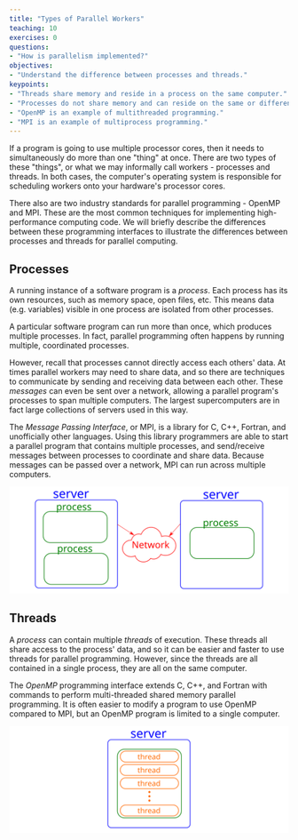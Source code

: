 ```yaml
---
title: "Types of Parallel Workers"
teaching: 10
exercises: 0
questions:
- "How is parallelism implemented?"
objectives:
- "Understand the difference between processes and threads."
keypoints:
- "Threads share memory and reside in a process on the same computer."
- "Processes do not share memory and can reside on the same or different computers."
- "OpenMP is an example of multithreaded programming."
- "MPI is an example of multiprocess programming."
---
```


If a program is going to use multiple processor cores, then it needs to simultaneously do more than one "thing" at once.  There are two types of these "things", or what we may informally call workers - processes and threads.   In both cases, the computer's operating system is responsible for scheduling workers onto your hardware's processor cores.

There also are two industry standards for parallel programming - OpenMP and MPI.  These are the most common techniques for implementing high-performance computing code.  We will briefly describe the differences between these programming interfaces to illustrate the differences between processes and threads for parallel computing.

## Processes

A running instance of a software program is a *process*.  Each process has its own resources, such as memory space, open files, etc.  This means data (e.g. variables) visible in one process are isolated from other processes.

A particular software program can run more than once, which produces multiple processes. In fact, parallel programming often happens by running multiple, coordinated processes.

However, recall that processes cannot directly access each others' data.  At times parallel workers may need to share data, and so there are techniques to communicate by sending and receiving data between each other.  These *messages* can even be sent over a network, allowing a parallel program's processes to span multiple computers.  The largest supercomputers are in fact large collections of servers used in this way.

The *Message Passing Interface*, or MPI, is a library for C, C++, Fortran, and unofficially other languages.  Using this library programmers are able to start a parallel program that contains multiple processes, and send/receive messages between processes to coordinate and share data.  Because messages can be passed over a network, MPI can run across multiple computers.

![Parallel Processes](../fig/multiprocess.svg)

## Threads

A *process* can contain multiple *threads* of execution.  These threads all share access to the process' data, and so it can be easier and faster to use threads for parallel programming.  However, since the threads are all contained in a single process, they are all on the same computer.

The *OpenMP* programming interface extends C, C++, and Fortran with commands to perform multi-threaded shared memory parallel programming.  It is often easier to modify a program to use OpenMP compared to MPI, but an OpenMP program is limited to a single computer.

![Parallel Threads](../fig/multithreading.svg)

